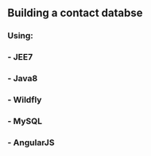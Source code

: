 Building a contact databse
----------- 
### Using:
### - JEE7
### - Java8
### - Wildfly
### - MySQL
### - AngularJS